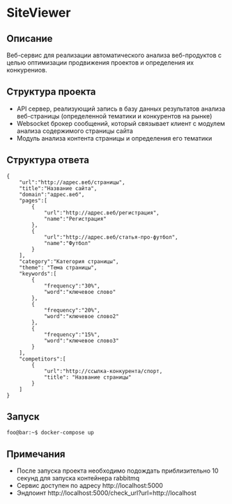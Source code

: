 # SiteViewer

## Описание
Веб-сервис для реализации автоматического анализа веб-продуктов с целью оптимизации продвижения проектов и определения их конкурениов. 


## Структура проекта
+ API сервер, реализующий запись в базу данных результатов анализа веб-страницы (определенной тематики и конкурентов на рынке)
+ Websocket брокер сообщений, который связывает клиент с модулем анализа содержимого страницы сайта 
+ Модуль анализа контента страницы и определения его тематики

## Структура ответа
    {
        "url":"http://адрес.веб/страницы",
        "title":"Название сайта", 
        "domain":"адрес.веб",  
        "pages":[
            {
                "url":"http://адрес.веб/регистрация",
                "name":"Регистрация"
            },
            {
                "url":"http://адрес.веб/статья-про-футбол",
                "name":"Футбол"
            }
        ], 
        "category":"Категория страницы", 
        "theme": "Тема страницы", 
        "keywords":[
            {
                "frequency":"30%",
                "word":"ключевое слово"
            },
            {
                "frequency":"20%",
                "word":"ключевое слово2"
            },
            {
                "frequency":"15%",
                "word":"ключевое слово3"
            } 
        ],
        "competitors":[
            {
                "url":"http://ссылка-конкурента/спорт,
                "title": "Название страницы"
            }
        ]
    }

## Запуск
```console
foo@bar:~$ docker-compose up
```
## Примечания
+ После запуска проекта необходимо подождать приблизительно 10 секунд для запуска контейнера rabbitmq
+ Сервис доступен по адресу http://localhost:5000
+ Эндпоинт http://localhost:5000/check_url?url=http://localhost
    